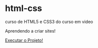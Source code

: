 # html-css
 curso de HTML5 e CSS3 do curso em video

Aprendendo a criar sites!

<a href="[Title](projeto/android.html)">Executar o Projeto!</a>
